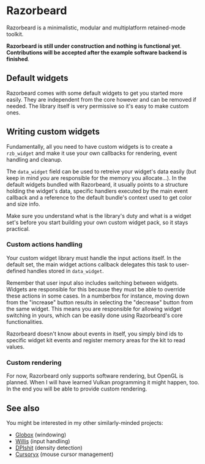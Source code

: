 # Razorbeard
Razorbeard is a minimalistic, modular and multiplatform retained-mode toolkit.

**Razorbeard is still under construction and nothing is functional yet**.
**Contributions will be accepted after the example software backend is finished**.

## Default widgets
Razorbeard comes with some default widgets to get you started more easily.
They are independent from the core however and can be removed if needed.
The library itself is very permissive so it's easy to make custom ones.

## Writing custom widgets
Fundamentally, all you need to have custom widgets is to create a `rzb_widget`
and make it use your own callbacks for rendering, event handling and cleanup.

The `data_widget` field can be used to retreive your widget's data easily
(but keep in mind *you* are responsible for the memory you allocate...).
In the default widgets bundled with Razorbeard, it usually points to a structure
holding the widget's data, specific handlers executed by the main event callback
and a reference to the default bundle's context used to get color and size info.

Make sure you understand what is the library's duty and what is a widget set's
before you start building your own custom widget pack, so it stays practical.

### Custom actions handling
Your custom widget library must handle the input actions itself.
In the default set, the main widget actions callback delegates
this task to user-defined handles stored in `data_widget`.

Remember that user input also includes switching between widgets.
Widgets are responsible for this because they must be able to
override these actions in some cases.
In a numberbox for instance, moving down from the "increase" button
results in selecting the "decrease" button from the same widget.
This means you are responsible for allowing widget switching in yours,
which can be easily done using Razorbeard's core functionalities.

Razorbeard doesn't know about events in itself, you simply bind ids
to specific widget kit events and register memory areas for the kit to read values.

### Custom rendering
For now, Razorbeard only supports software rendering, but OpenGL is planned.
When I will have learned Vulkan programming it might happen, too.
In the end you will be able to provide custom rendering.

## See also
You might be interested in my other similarly-minded projects:
 - [Globox](https://github.com/nullgemm/globox) (windowing)
 - [Willis](https://github.com/nullgemm/willis) (input handling)
 - [DPIshit](https://github.com/nullgemm/dpishit) (density detection)
 - [Cursoryx](https://github.com/nullgemm/cursoryx) (mouse cursor management)
